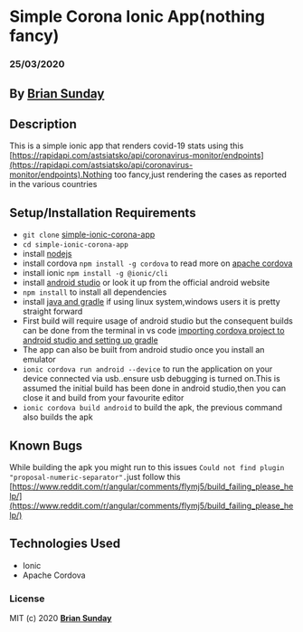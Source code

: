 # Simple Corona Ionic App(nothing fancy)

### 25/03/2020

## By **[Brian Sunday](https://github.com/Sundaybrian/simple-ionic-corona-app)**

## Description

This is a simple ionic app that renders covid-19 stats using this [https://rapidapi.com/astsiatsko/api/coronavirus-monitor/endpoints](https://rapidapi.com/astsiatsko/api/coronavirus-monitor/endpoints).Nothing too fancy,just rendering the cases as reported in the various countries

## Setup/Installation Requirements

- `git clone` [simple-ionic-corona-app](https://github.com/Sundaybrian/simple-ionic-corona-app)
- `cd simple-ionic-corona-app`
- install [nodejs](https://nodejs.org/en/)
- install cordova `npm install -g cordova` to read more on [apache cordova](https://cordova.apache.org/)
- install ionic `npm install -g @ionic/cli`
- install [android studio](https://medium.com/better-programming/install-android-studio-in-ubuntu-b8aed675849f) or look it up from the official android website
- `npm install` to install all dependencies
- install [java and gradle](https://sdkman.io/usage) if using linux system,windows users it is pretty straight forward
- First build will require usage of android studio but the consequent builds can be done from the terminal in vs code [importing cordova project to android studio and setting up gradle](https://cordova.apache.org/docs/en/dev/guide/platforms/android/index.html)
- The app can also be built from android studio once you install an emulator
- `ionic cordova run android --device` to run the application on your device connected via usb..ensure usb debugging is turned on.This is assumed the initial build has been done in android studio,then you can close it and build from your favourite editor
- `ionic cordova build android` to build the apk, the previous command also builds the apk

## Known Bugs

While building the apk you might run to this issues `Could not find plugin "proposal-numeric-separator".`just follow this [https://www.reddit.com/r/angular/comments/flymj5/build_failing_please_help/](https://www.reddit.com/r/angular/comments/flymj5/build_failing_please_help/)

## Technologies Used

- Ionic
- Apache Cordova

### License

MIT (c) 2020 **[Brian Sunday](https://github.com/Sundaybrian/simple-ionic-corona-app)**
